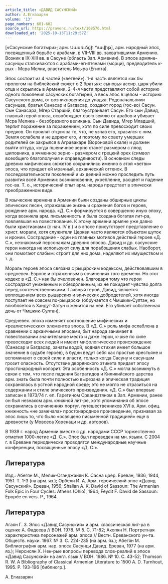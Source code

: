 ```yaml
---
article_title: «ДАВИД САСУНСКИЙ»
author: А.Егиазарян
volume: '13'
page_numbers: 601-602
source_url: https://pravenc.ru/text/168576.html
downloaded_at: '2025-10-13T11:29:57Z'
---
```


[«Сасунские богатыри»; арм. Սասռւճցի Դավիթ], арм. народный эпос, посвященный борьбе с арабами, в VII-VIII вв. захватившими Армению. Возник в IX-XIII вв. в Сасуне (область Зап. Армении). В эпосе армяне-сасунцы сталкиваются с арабами-египтянами (мсрци), предводитель к-рых - Мсра Мелик, властитель Мсыра (Египта).

Эпос состоит из 4 частей («ветвей»). 1-я часть является как бы прологом на библейский сюжет о 2 братьях: сыновья ассир. царя убили отца и скрылись в Армении. 2-4-я части представляют собой историю одного поколения сасунских богатырей, а весь эпос в целом - историю Сасунского дома, от возникновения до упадка. Родоначальники сасунцев, братья Санасар и Багдасар, создают город (гос-во) Сасун. Сын Санасара, Мгер Старший, благоустраивает Сасун. Его сын Давид, главный герой эпоса, освобождает свою землю от арабов и убивает Мсра Мелика - безобразного великана. Сын Давида, Мгер Младший, терпит поражение за поражением, хотя по силе превосходит своих предков. Он проклят отцом за то, что, не узнав его, сразился с ним. Земля ослабела и не держит его, и поэтому по совету умерших родителей он закрылся в Агравакаре (Вороновой скале) и должен выйти оттуда, когда пшеничное зерно станет размером с плод шиповника, а ячменное зерно - размером с грецкий орех (символ всеобщего благополучия и справедливости). В основном следы древних мифических сюжетов сохранились именно в этой «ветви» эпоса, что придает ей мрачный, архаический оттенок. В последовательности поколений и их деяний можно проследить путь развития всей Армении: возникновение, укрепление, расцвет и падение гос-ва. Т. о., исторический опыт арм. народа предстает в эпически преображенном виде.

В языческие времена в Армении были созданы обширные циклы эпических песен, отражавшие жизнь и сражения богов и героев, рождение арм. народа. «Д. С.» формируется в совершенно иную эпоху, когда возникла арм. письменность и была создана богатая лит-ра, повлиявшая на повествование. К этому времени армяне уже давно были христианами (с нач. IV в.) и в эпосе присутствует представление о христ. морали, хотя служители Церкви часто являются объектом шуток и иронии. Сострадание - один из главных мотивов действий героев «Д. С.», незнакомый персонажам древних эпосов. Давид и др. сасунские герои никогда не используют силу для порабощения слабых. Наоборот, они помогают слабым: строят для них дома, наделяют их имуществом и т. д.

Мораль героев эпоса связана с рыцарским кодексом, действовавшим в средневек. Европе и отраженным в сочинениях того времени. Но этот кодекс в «Д. С.» как бы очеловечен. Благодаря тому что герои сострадают униженным и обездоленным, их не покидает чувство долга перед соотечественниками. Главный герой, Давид, является воплощением всех рыцарских и эпических добродетелей, хотя иногда поступает не совсем по-рыцарски (обручается с Чмшкик-Султан, но влюбляется в Хандут-Хатун и женится на ней. Его убивает собственная дочь от Чмшкик-Султан).

Средневек. эпоха изменяет соотношение мифических и «реалистических» элементов эпоса. В «Д. С.» роль мифа ослаблена в сравнении с архаичными эпосами, быт народа занимает в повествовании значительное место и даже герои, к-рые по силе превосходят всех людей и имеют мифологическое происхождение (Санасар и Багдасар, зачаты водой, водная стихия имеет большое значение в судьбе героев), в будни ведут себя как простые крестьяне и вспоминают о своей силе и власти, только когда Сасуну и сасунцам грозит опасность. Отсутствие дворянского этикета придает эпосу простонародный колорит. Эта особенность «Д. С.» могла возникнуть в связи с тем, что после падения Багратидов и Киликийского царства арм. знать была почти полностью вырезана и эпическая традиция сохранялась в устной народной среде; это не могло не отразиться на содержании и стиле эпического произведения. «Д. С.» был впервые записан в 1873/74 г. еп. Гарегином Срвандзтяном в Зап. Армении, ранее он был незнаком арм. книжной лит-ре, хотя упоминания об эпосе сохранились в сочинениях португ. путешественников XVI в. Арм. офиц. книжность «не замечала» простонародное произведение, признавая за эпос лишь то, что было «освящено письменной традицией» еще в древности (у Мовсеса Хоренаци и др. авторов).

В 1939 г. народ Армении вместе с др. народами СССР торжественно отметил 1000-летие «Д. С.». Эпос был переведен на мн. языки. С 2004 г. в Ереване периодически проводятся международные научные конференции, посвященные эпосу «Д. С.».

## Литература

Изд.: Абегян М., Мелик-Оганджанян К. Сасна црер. Ереван, 1936, 1944, 1951. Т. 1-3 (на арм. яз.); Орбели И. А. Арм. героический эпос «Давид Сасунский». Ереван, 1956; Shalian A. K. David of Sassoun: The Armenian Folk Epic in Four Cycles. Athens (Ohio), 1964; Feydit F. David de Sassoun: Épopée en vers. P., 1964.

## Литература

Агаян Г. З. Эпос «Давид Сасунский» и арм. классическая лит-ра в оценке А. Фадеева // ВОН. 1978. № 5. С. 71-82; Акопян Н. Портретная характеристика персонажей арм. эпоса // Вестн. Ереванского ун-та. Обществ. науки. 1967. № 3. С. 224-235 (на арм. яз.); Абегян М. Библиография арм. нар. эпоса Сасунци Давид. Ереван, 1977 (на арм. яз.); Нерсисян Х. Нек-рые вопросы перевода слов-реалий в эпосе «Давид Сасунский» на англ. язык // ВОН. 1986. № 10. С. 43-52; Thomson R. W. A Bibliography of Classical Armenian Literature to 1500 A. D. Turnhout, 1995. P. 193-196 [библиогр.].

А.  Егиазарян
